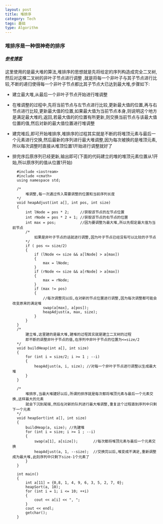 ```yaml
---
layout: post
title: 堆排序
category: Tech
tags: 基础
type: Algorithm
---
```


### 堆排序是一种很神奇的排序
##### [参考博客](http://blog.csdn.net/xiaoxiaoxuewen/article/details/7570621)

这里使用的是最大堆的算法,堆排序的思想就是先将给定的序列构造成完全二叉树,然后对这棵二叉树的非叶子节点进行调整
,就是将每一个非叶子与其子节点进行比较,不断的递归使得每一个非叶子节点都比其子节点大已达到最大堆,步骤如下:

+ 建立最大堆,从最后一个非叶子节点开始进行堆调整
+ 在堆调整的过程中,先将当前节点与左节点进行比较,更新最大值的位置,再与右节点进行比较,更新最大值的位置,如果最大值为当前节点本身,则说明这个地方是满足最大堆的,返回,若最大值的的位置有所更新,则交换当前节点与该最大值位置的值,然后对新的最大值位置进行堆调整
+ 建完堆后,即可开始堆排序,堆排序的过程其实就是不断的将堆顶元素与最后一个元素进行交换,然后最新的序列进行最大堆调整,因为每次被换的是堆顶元素,所以每次调整时直接从堆顶位置1开始进行调整就好了
+ 排完序后原序列已经更新,输出即可(下面的代码建立的堆的堆顶元素位置从1开始,所以原序列的值从位置1开始)


		#include <iostream>
		#include <cmath>
		using namespace std;

		/*
			堆调整,每一次通过传入需要调整的位置和当前序列长度
		*/
		void heapAdjust(int a[], int pos, int size)
		{
			int lNode = pos * 2;     //获取该节点的左节点位置
			int rNode = pos * 2 + 1; //获取该节点的右节点的位置
			int max = pos;           //因为要调整为最大堆,所以先假定最大值为当前节点
			/*
				如果是非叶子节点的话就进行调整,因为叶子节点已经没有可以比较的子节点
			*/
			if ( pos <= size/2)
			{
				if (lNode <= size && a[lNode] > a[max])
				{
					max = lNode;
				}
				if (rNode <= size && a[rNode] > a[max])
				{
					max = rNode;
				}
				if (max != pos)
				{
					//每次调整完以后,在对新的节点位置进行调整,因为每次调整都可能会改变原来的满足堆
					swap(a[max], a[pos]);
					heapAdjust(a, max, size);
				}
			}
		}
		/*
			建立堆,这里建的是最大堆,建堆的过程其实就是建立二叉树的过程
			即不断的调整非叶子节点的值,在序列中非叶子节点的位置为<=size/2
		*/
		void buildHeap(int a[], int size)
		{
			for (int i = size/2; i >= 1 ; --i)
			{
				heapAdjust(a, i, size); //对每一个非叶子节点进行调整以生成最大堆
			}
		}

		/*
			堆排序,当最大堆建好以后,所谓的排序就是每次都将堆顶元素与最后一个元素交换,这样最大的元素
			就会下沉到尾端,然后在对新的队列进行最大堆调整,重复这个过程直到序列中只剩下一个元素
		*/
		void heapSort(int a[], int size)
		{
			buildHeap(a, size); //先建堆
			for (int i = size; i >= 1 ; --i)
			{
				swap(a[1], a[size]);       //每次都将堆顶元素与最后一个元素交换
				heapAdjust(a, 1, --size);  //交换完以后,堆变成不满足,重新调整成为最大堆,此刻序列中只剩下size-1个元素了
			}
		}

		int main()
		{
			int a[11] = {0,8, 1, 4, 9, 6, 3, 5, 2, 7, 0};
			heapSort(a, 10);
			for (int i = 1; i <= 10; ++i)
			{
				cout << a[i] << ", ";
			}
			cout << endl;
			getchar();
		}